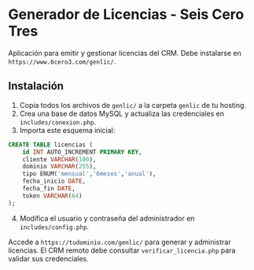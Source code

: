 # Generador de Licencias - Seis Cero Tres

Aplicación para emitir y gestionar licencias del CRM. Debe instalarse en `https://www.6cero3.com/genlic/`.

## Instalación
1. Copia todos los archivos de `genlic/` a la carpeta `genlic` de tu hosting.
2. Crea una base de datos MySQL y actualiza las credenciales en `includes/conexion.php`.
3. Importa este esquema inicial:

```sql
CREATE TABLE licencias (
    id INT AUTO_INCREMENT PRIMARY KEY,
    cliente VARCHAR(100),
    dominio VARCHAR(255),
    tipo ENUM('mensual','6meses','anual'),
    fecha_inicio DATE,
    fecha_fin DATE,
    token VARCHAR(64)
);
```

4. Modifica el usuario y contraseña del administrador en `includes/config.php`.

Accede a `https://tudominio.com/genlic/` para generar y administrar licencias. El CRM remoto debe consultar `verificar_licencia.php` para validar sus credenciales.
